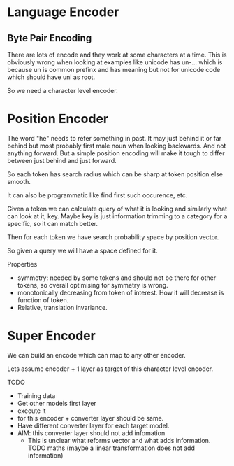 # Language Encoder
## Byte Pair Encoding
There are lots of encode and they work at some characters at a time. This is obviously wrong when looking at examples
like unicode has un-... which is because un is common prefinx and has meaning but not for unicode code which should have uni as root.

So we need a character level encoder.


# Position Encoder
The word "he" needs to refer something in past. It may just behind it or far behind but most probably first male noun when looking backwards. And not anything forward.
But a simple position encoding will make it tough to differ between just behind and just forward.

So each token has search radius which can be sharp at token position else smooth.

It can also be programmatic like find first such occurence, etc.

Given a token we can calculate query of what it is looking and similarly what can look at it, key.
Maybe key is just information trimming to a category for a specific, so it can match better.

Then for each token we have search probability space by position vector.

So given a query we will have a space defined for it.

Properties
* symmetry: needed by some tokens and should not be there for other tokens, so overall optimising for symmetry is wrong.
* monotonically decreasing from token of interest. How it will decrease is function of token.
* Relative, translation invariance.



# Super Encoder

We can build an encode which can map to any other encoder.

Lets assume encoder + 1 layer as target of this character level encoder.

TODO
* Training data
* Get other models first layer
* execute it
* for this encoder + converter layer should be same.
* Have different converter layer for each target model.
* AIM: this converter layer should not add infomation
	* This is unclear what reforms vector and what adds information. TODO maths (maybe a linear transformation does not add information)


